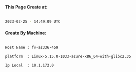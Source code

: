 
   
#### This Page Create at:

```bash

2023-02-25 - 14:49:09 UTC

```

#### Create By Machine:

```bash

Host Name : fv-az336-459

platform  : Linux-5.15.0-1033-azure-x86_64-with-glibc2.35

Ip Local  : 10.1.172.0

```

